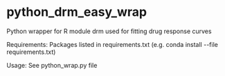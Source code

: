 # python_drm_easy_wrap
Python wrapper for R module drm used for fitting drug response curves 

Requirements: Packages listed in requirements.txt (e.g. conda install --file requirements.txt)

Usage: See python_wrap.py file
